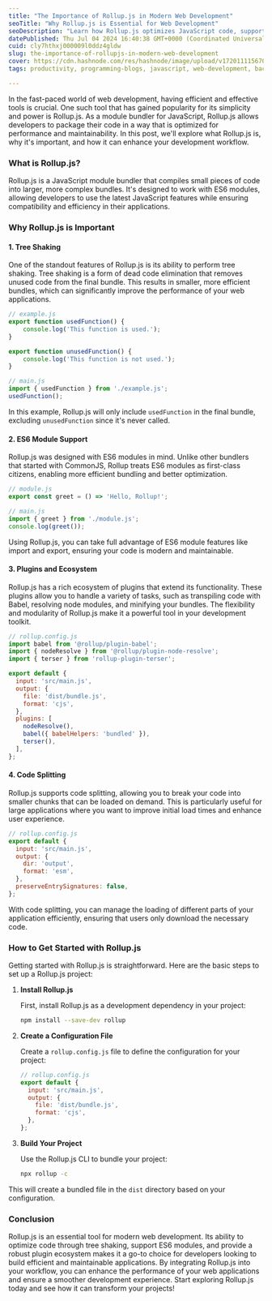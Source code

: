 ```yaml
---
title: "The Importance of Rollup.js in Modern Web Development"
seoTitle: "Why Rollup.js is Essential for Web Development"
seoDescription: "Learn how Rollup.js optimizes JavaScript code, supports ES6 modules, benefits from plugins, and enhances web development efficiency"
datePublished: Thu Jul 04 2024 16:40:38 GMT+0000 (Coordinated Universal Time)
cuid: cly7hthxj000009l0ddz4gldw
slug: the-importance-of-rollupjs-in-modern-web-development
cover: https://cdn.hashnode.com/res/hashnode/image/upload/v1720111156709/d61f5bd6-59a7-48b7-ac1c-f1e8cb2a6ba7.webp
tags: productivity, programming-blogs, javascript, web-development, backend, webdev, software-engineering, frontend-development, backend-developments

---
```


In the fast-paced world of web development, having efficient and effective tools is crucial. One such tool that has gained popularity for its simplicity and power is Rollup.js. As a module bundler for JavaScript, Rollup.js allows developers to package their code in a way that is optimized for performance and maintainability. In this post, we'll explore what Rollup.js is, why it's important, and how it can enhance your development workflow.

### What is Rollup.js?

Rollup.js is a JavaScript module bundler that compiles small pieces of code into larger, more complex bundles. It's designed to work with ES6 modules, allowing developers to use the latest JavaScript features while ensuring compatibility and efficiency in their applications.

### Why Rollup.js is Important

#### 1\. Tree Shaking

One of the standout features of Rollup.js is its ability to perform tree shaking. Tree shaking is a form of dead code elimination that removes unused code from the final bundle. This results in smaller, more efficient bundles, which can significantly improve the performance of your web applications.

```js
// example.js
export function usedFunction() {
    console.log('This function is used.');
}

export function unusedFunction() {
    console.log('This function is not used.');
}

// main.js
import { usedFunction } from './example.js';
usedFunction();
```

In this example, Rollup.js will only include `usedFunction` in the final bundle, excluding `unusedFunction` since it's never called.

#### 2\. ES6 Module Support

Rollup.js was designed with ES6 modules in mind. Unlike other bundlers that started with CommonJS, Rollup treats ES6 modules as first-class citizens, enabling more efficient bundling and better optimization.

```js
// module.js
export const greet = () => 'Hello, Rollup!';

// main.js
import { greet } from './module.js';
console.log(greet());
```

Using Rollup.js, you can take full advantage of ES6 module features like import and export, ensuring your code is modern and maintainable.

#### 3\. Plugins and Ecosystem

Rollup.js has a rich ecosystem of plugins that extend its functionality. These plugins allow you to handle a variety of tasks, such as transpiling code with Babel, resolving node modules, and minifying your bundles. The flexibility and modularity of Rollup.js make it a powerful tool in your development toolkit.

```js
// rollup.config.js
import babel from '@rollup/plugin-babel';
import { nodeResolve } from '@rollup/plugin-node-resolve';
import { terser } from 'rollup-plugin-terser';

export default {
  input: 'src/main.js',
  output: {
    file: 'dist/bundle.js',
    format: 'cjs',
  },
  plugins: [
    nodeResolve(),
    babel({ babelHelpers: 'bundled' }),
    terser(),
  ],
};
```

#### 4\. Code Splitting

Rollup.js supports code splitting, allowing you to break your code into smaller chunks that can be loaded on demand. This is particularly useful for large applications where you want to improve initial load times and enhance user experience.

```js
// rollup.config.js
export default {
  input: 'src/main.js',
  output: {
    dir: 'output',
    format: 'esm',
  },
  preserveEntrySignatures: false,
};
```

With code splitting, you can manage the loading of different parts of your application efficiently, ensuring that users only download the necessary code.

### How to Get Started with Rollup.js

Getting started with Rollup.js is straightforward. Here are the basic steps to set up a Rollup.js project:

1. **Install Rollup.js**
    
    First, install Rollup.js as a development dependency in your project:
    
    ```bash
    npm install --save-dev rollup
    ```
    
2. **Create a Configuration File**
    
    Create a `rollup.config.js` file to define the configuration for your project:
    
    ```js
    // rollup.config.js
    export default {
      input: 'src/main.js',
      output: {
        file: 'dist/bundle.js',
        format: 'cjs',
      },
    };
    ```
    
3. **Build Your Project**
    
    Use the Rollup.js CLI to bundle your project:
    
    ```bash
    npx rollup -c
    ```
    

This will create a bundled file in the `dist` directory based on your configuration.

### Conclusion

Rollup.js is an essential tool for modern web development. Its ability to optimize code through tree shaking, support ES6 modules, and provide a robust plugin ecosystem makes it a go-to choice for developers looking to build efficient and maintainable applications. By integrating Rollup.js into your workflow, you can enhance the performance of your web applications and ensure a smoother development experience. Start exploring Rollup.js today and see how it can transform your projects!